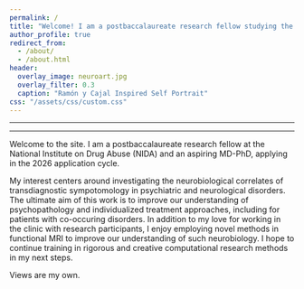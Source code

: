 ```yaml
---
permalink: /
title: "Welcome! I am a postbaccalaureate research fellow studying the brain, behavior, and medicine."
author_profile: true
redirect_from: 
  - /about/
  - /about.html
header:
  overlay_image: neuroart.jpg
  overlay_filter: 0.3
  caption: "Ramón y Cajal Inspired Self Portrait"
css: "/assets/css/custom.css"                  
---
```

<style>
.author__avatar {
  margin-top: 150px !important;
}
/* Hide vertical scrollbar but keep scroll functionality */
.sidebar {
  scrollbar-width: none; /* Firefox */
  -ms-overflow-style: none;  /* IE 10+ */
}
.sidebar::-webkit-scrollbar {
  display: none; /* Chrome, Safari, Opera */
}
</style>
---
---
Welcome to the site. I am a postbaccalaureate research fellow at the National Institute on Drug Abuse (NIDA) and an aspiring MD-PhD, applying in the 2026 application cycle.


My interest centers around investigating the neurobiological correlates of transdiagnostic sympotomology in psychiatric and neurological disorders. The ultimate aim of this work is to improve our understanding of psychopathology and individualized treatment approaches, including for patients with co-occuring disorders. In addition to my love for working in the clinic with research participants, I enjoy employing novel methods in functional MRI to improve our understanding of such neurobiology. I hope to continue training in rigorous and creative computational research methods in my next steps. 


Views are my own.
